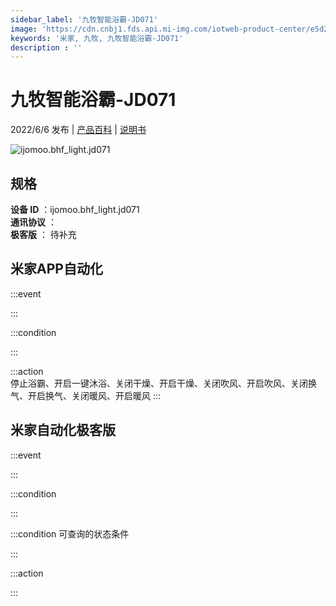 ```yaml
---
sidebar_label: '九牧智能浴霸-JD071'
image: 'https://cdn.cnbj1.fds.api.mi-img.com/iotweb-product-center/e5d281d328b8e431b57dd5a1b71fc273_1642577428118.png?GalaxyAccessKeyId=AKVGLQWBOVIRQ3XLEW&Expires=9223372036854775807&Signature=1dLSib6q3veO3gSQgcaYoep8leE='
keywords: '米家, 九牧, 九牧智能浴霸-JD071'
description : ''
---
```

# 九牧智能浴霸-JD071

2022/6/6 发布 | [产品百科](https://home.mi.com/webapp/content/baike/product/index.html?model=ijomoo.bhf_light.jd071/) | [说明书](https://home.mi.com/views/introduction.html?model=ijomoo.bhf_light.jd071&region=cn)

![ijomoo.bhf_light.jd071](https://cdn.cnbj1.fds.api.mi-img.com/iotweb-product-center/e5d281d328b8e431b57dd5a1b71fc273_1642577428118.png?GalaxyAccessKeyId=AKVGLQWBOVIRQ3XLEW&Expires=9223372036854775807&Signature=1dLSib6q3veO3gSQgcaYoep8leE=)

## 规格  
> 
**设备 ID** ：ijomoo.bhf_light.jd071  
**通讯协议** ：  
**极客版**  ： 待补充 


## 米家APP自动化  

:::event  

:::

:::condition  

:::

:::action   
停止浴霸、开启一键沐浴、关闭干燥、开启干燥、关闭吹风、开启吹风、关闭换气、开启换气、关闭暖风、开启暖风
:::

## 米家自动化极客版  

:::event  

:::

:::condition  

:::

:::condition 可查询的状态条件  

:::

:::action  

:::

        
